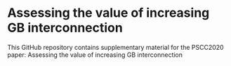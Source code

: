 # Assessing the value of increasing GB interconnection
This GitHub repository contains supplementary material for the PSCC2020 paper: Assessing the value of increasing GB interconnection
